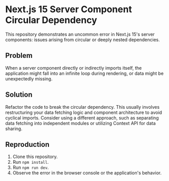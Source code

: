 # Next.js 15 Server Component Circular Dependency

This repository demonstrates an uncommon error in Next.js 15's server components: issues arising from circular or deeply nested dependencies.

## Problem
When a server component directly or indirectly imports itself, the application might fall into an infinite loop during rendering, or data might be unexpectedly missing.

## Solution
Refactor the code to break the circular dependency.  This usually involves restructuring your data fetching logic and component architecture to avoid cyclical imports.  Consider using a different approach, such as separating data fetching into independent modules or utilizing Context API for data sharing.

## Reproduction
1. Clone this repository.
2. Run `npm install`.
3. Run `npm run dev`.
4. Observe the error in the browser console or the application's behavior.